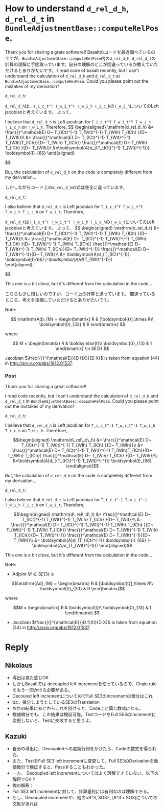 
# How to understand `d_rel_d_h`, `d_rel_d_t` in `BundleAdjustmentBase::computeRelPose`.

Thank you for sharing a grate software!!
Basaltのコードを最近調べているのですが、`BundleAdjustmentBase::computeRelPose`内の`d_rel_d_h`, `d_rel_d_t`の計算の理解に手間取っています。自分の理解のどこが間違っているか教えていただけるとありがたいです。
I read code of basalt recently, but I can't understand the calculation of `d_rel_d_h` and `d_rel_d_t` at `BundleAdjustmentBase::computeRelPose`.
Could you please point out the mistakes of my derivation?

`d_rel_d_h`:

`d_rel_d_h`は、`T_i_c_t^T T_w_i_t^T T_w_i_h T_i_c_h`の`T_w_i_h`についてのLeft jacobianと考えています。
よって、


I believe that `d_rel_d_h` is Left jacobian for `T_i_c_t^T T_w_i_t^T T_w_i_h T_i_c_h` on `T_w_i_h`. Therefore, 
$$
\begin{aligned}
\mathrm{d\_rel\_d\_h} &=
\frac{{}^\mathcal{E} D~ T_{ICt}^{-1} T_{WIt}^{-1} T_{WIh} T_{ICh} }{D~ T_{WIh}}\\
&= \frac{{}^\mathcal{E} D~ T_{ICt}^{-1} T_{WIt}^{-1} T_{WIh}T_{ICh}}{D~ T_{WIh} T_{ICh}} 
\frac{{}^\mathcal{E} D~ T_{WIh} T_{ICh} }{D~ T_{WIh}}\\
&=\boldsymbol{A}d_{(T_{ICt}^{-1} T_{WIt}^{-1})} \boldsymbol{I}_{66}
\end{aligned}

$$

But, the calculation of `d_rel_d_h` on the code is completely different from my derivation...

しかしながらコード上の`d_rel_d_h`の式は完全に違っています。

`d_rel_d_t`:

I also believe that `d_rel_d_t` is Left jacobian for `T_i_c_t^T T_w_i_t^T T_w_i_h T_i_c_h` on `T_w_i_t`. Therefore, 


`d_rel_d_t`は`T_i_c_t^T T_w_i_t^T T_w_i_h T_i_c_h`の`T_w_i_t`についてのLeft jacobianと考えています。
よって、
$$
\begin{aligned}
\mathrm{d\_rel\_d\_t} &= \frac{{}^\mathcal{E} D~ T_{ICt}^{-1} T_{WIt}^{-1} T_{WIh} T_{ICh} }{D~ T_{WIt}}\\
&= \frac{{}^\mathcal{E} D~ T_{ICt}^{-1} T_{WIt}^{-1} T_{WIh} T_{ICh}  }{D~ T_{WIt}^{-1} T_{WIh} T_{ICh}}
\frac{{}^\mathcal{E} D~ T_{WIt}^{-1} T_{WIh} T_{ICh}}{D~ T_{WIt}^{-1}}
\frac{{}^\mathcal{E} D~ T_{WIt}^{-1}}{D~ T_{WIt}}\\
&= \boldsymbol{A}d_{T_{ICt}^{-1}} \boldsymbol{I}_{66} (-\boldsymbol{A}d_{T_{WIt}^{-1}})    
\end{aligned}

$$

This one is a bit close, but it's different from the calculation in the code...

こちらも少し惜しいのですが、コード上の計算と違っています。
間違っているところ、考えを指摘していただけるとありがたいです。


Note:.


$$
\mathrm{Ad}_{M} = \begin{bmatrix}
    R & [\boldsymbol{t}]_\times R\\
    \boldsymbol{0}_{33} & R
\end{bmatrix}
$$

where

$$
M = \begin{bmatrix}
    R & \boldsymbol{t}\\
    \boldsymbol{0}_{13} & 1
\end{bmatrix} \in SE(3)
$$

Jacobian $\frac{{{}^{\mathcal{E}}}D f(X)}{D X}$ is taken from equation (44) in http://arxiv.org/abs/1812.01537.



### Post

Thank you for sharing a great software!!

I read code recently, but I can't understand the calculation of `d_rel_d_h` and `d_rel_d_t` in `BundleAdjustmentBase::computeRelPose`.
Could you please point out the mistakes of my derivation?

`d_rel_d_h`:

I believe that `d_rel_d_h` is Left jacobian for `T_i_c_t^-1 T_w_i_t^-1 T_w_i_h T_i_c_h` on `T_w_i_h`. 
Therefore, 
```math
\begin{aligned}
\mathrm{d\_rel\_d\_h} &=
\frac{{}^\mathcal{E} D~ T_{ICt}^{-1} T_{WIt}^{-1} T_{WIh} T_{ICh} }{D~ T_{WIh}}\\
&= \frac{{}^\mathcal{E} D~ T_{ICt}^{-1} T_{WIt}^{-1} T_{WIh}T_{ICh}}{D~ T_{WIh} T_{ICh}} 
\frac{{}^\mathcal{E} D~ T_{WIh} T_{ICh} }{D~ T_{WIh}}\\
&=\boldsymbol{A}d_{(T_{ICt}^{-1} T_{WIt}^{-1})} \boldsymbol{I}_{66}
\end{aligned}
```
But, the calculation of `d_rel_d_h` on the code is completely different from my derivation...

`d_rel_d_t`:

I also believe that `d_rel_d_t` is Left jacobian for `T_i_c_t^-1 T_w_i_t^-1 T_w_i_h T_i_c_h` on `T_w_i_t`. 
Therefore, 

```math
\begin{aligned}
\mathrm{d\_rel\_d\_t} &= \frac{{}^\mathcal{E} D~ T_{ICt}^{-1} T_{WIt}^{-1} T_{WIh} T_{ICh} }{D~ T_{WIt}}\\
&= \frac{{}^\mathcal{E} D~ T_{ICt}^{-1} T_{WIt}^{-1} T_{WIh} T_{ICh}  }{D~ T_{WIt}^{-1} T_{WIh} T_{ICh}}
\frac{{}^\mathcal{E} D~ T_{WIt}^{-1} T_{WIh} T_{ICh}}{D~ T_{WIt}^{-1}}
\frac{{}^\mathcal{E} D~ T_{WIt}^{-1}}{D~ T_{WIt}}\\
&= \boldsymbol{A}d_{T_{ICt}^{-1}} \boldsymbol{I}_{66} (-\boldsymbol{A}d_{T_{WIt}^{-1}})    
\end{aligned}
```
This one is a bit close, but it's different from the calculation in the code...

Note:

- Adjoint $`M \in SE(3)`$ is
```math
\mathrm{Ad}_{M} = \begin{bmatrix}
    R & [\boldsymbol{t}]_\times R\\
    \boldsymbol{0}_{33} & R
\end{bmatrix}
```

where

```math
M = \begin{bmatrix}
    R & \boldsymbol{t}\\
    \boldsymbol{0}_{13} & 1
\end{bmatrix}.
```

- Jacobian $`\frac{{{}^{\mathcal{E}}}D f(X)}{D X}`$ is taken from equation (44) in http://arxiv.org/abs/1812.01537.



# Reply
## Nikolaus
- 導出は見た感じOK
- しかしBasaltでは decoupled left incrementを使っているので、Chain ruleをもう一回かける必要がある。
- Decouled left incrementについてのでFull SE3のincrementの微分はこれ
- tは、微分しようとしているSE3のTranslation
- おれの結果にあとからこれを掛けると、Code上と同じ数式になる。
- 数値微分でも、この結果は検証可能。TestコードをFull SE3のIncrementに変更しないと、Testに失敗すると思うよ。


## Kazuki
- 自分の導出に、Decoupledへの変換行列をかけたら、Codeの数式を得られた。
- また、TestをFull SE3 left incrementに変更して、Full SE3のDerivationを数値微分で検証すると、Passすることもわかった。
- 一方、 Decoupled left incrementについてはよく理解できていない。以下の解釈でOK？
- 俺の解釈：
- Full SE3 left incrementに対して、計算量的には有利なのは理解できる。
- もし、Decoupled incrementや、他の<R^3, SO3>, [R^3 x SO3]についての文献があれば